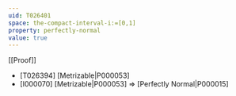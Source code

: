 ```yaml
---
uid: T026401
space: the-compact-interval-i:=[0,1]
property: perfectly-normal
value: true
---
```

[[Proof]]

* [T026394] [Metrizable|P000053]
* [I000070] [Metrizable|P000053] => [Perfectly Normal|P000015]

